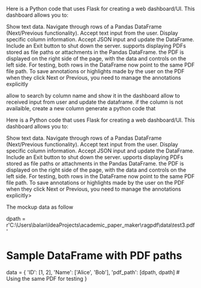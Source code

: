 Here is a Python code that uses Flask for creating a web dashboard/UI. This dashboard allows you to:

Show text data.
Navigate through rows of a Pandas DataFrame (Next/Previous functionality).
Accept text input from the user.
Display specific column information.
Accept JSON input and update the DataFrame.
Include an Exit button to shut down the server.
supports displaying PDFs stored as file paths or attachments in the Pandas DataFrame.
the PDF is displayed on the right side of the page, with the data and controls on the left side. For testing, both rows in the DataFrame now point to the same PDF file path.
To save annotations or highlights made by the user on the PDF when they click Next or Previous, you need to manage the annotations explicitly

allow to search by column name and show it in the dashboard
allow to received input from user and update the dataframe. if the column is not availaible, create a new column
generate a python code that


Here is a Python code that uses Flask for creating a web dashboard/UI. This dashboard allows you to:

Show text data.
Navigate through rows of a Pandas DataFrame (Next/Previous functionality).
Accept text input from the user.
Display specific column information.
Accept JSON input and update the DataFrame.
Include an Exit button to shut down the server.
upports displaying PDFs stored as file paths or attachments in the Pandas DataFrame.
the PDF is displayed on the right side of the page, with the data and controls on the left side. For testing, both rows in the DataFrame now point to the same PDF file path.
To save annotations or highlights made by the user on the PDF when they click Next or Previous, you need to manage the annotations explicitly>

The mockup data as follow

dpath = r'C:\Users\balan\IdeaProjects\academic_paper_maker\ragpdf\data\test3.pdf'

# Sample DataFrame with PDF paths
data = {
'ID': [1, 2],
'Name': ['Alice', 'Bob'],
'pdf_path': [dpath, dpath]  # Using the same PDF for testing
}